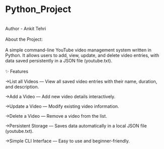 # Python_Project
<br>
Author - Ankit Tehri
<br>
<br>
About the Project:
<br>
<br>
A simple command-line YouTube video management system written in Python. 
It allows users to add, view, update, and delete video entries, with data saved persistently in a JSON file (youtube.txt).
<br>
<br>
✨ Features


->List all Videos — View all saved video entries with their name, duration, and description.

->Add a Video — Add new video details interactively.

->Update a Video — Modify existing video information.

->Delete a Video — Remove a video from the list.

->Persistent Storage — Saves data automatically in a local JSON file (youtube.txt).

->Simple CLI Interface — Easy to use and beginner-friendly.






